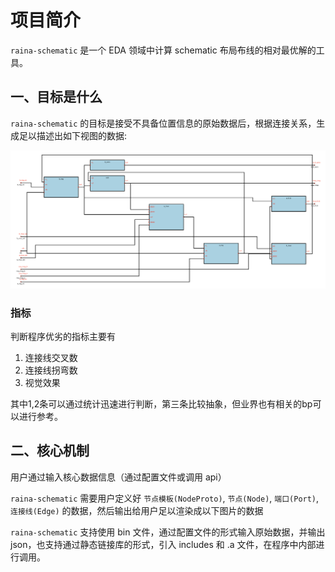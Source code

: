 # 项目简介

`raina-schematic` 是一个 EDA 领域中计算 schematic 布局布线的相对最优解的工具。

## 一、目标是什么

`raina-schematic` 的目标是接受不具备位置信息的原始数据后，根据连接关系，生成足以描述出如下视图的数据:

![demo](img/demo.png)

### 指标

判断程序优劣的指标主要有

1. 连接线交叉数
2. 连接线拐弯数
3. 视觉效果

其中1,2条可以通过统计迅速进行判断，第三条比较抽象，但业界也有相关的bp可以进行参考。


## 二、核心机制

用户通过输入核心数据信息（通过配置文件或调用 api）








`raina-schematic` 需要用户定义好 `节点模板(NodeProto)`, `节点(Node)`, `端口(Port)`, `连接线(Edge)` 的数据，然后输出给用户足以渲染成以下图片的数据



`raina-schematic` 支持使用 bin 文件，通过配置文件的形式输入原始数据，并输出 json，也支持通过静态链接库的形式，引入 includes 和 .a 文件，在程序中内部进行调用。
